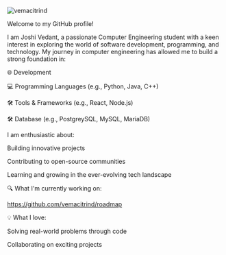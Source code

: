![vemacitrind](https://github.com/user-attachments/assets/50a80588-06ba-45bf-b10e-41cf48ce9163)

Welcome to my GitHub profile!

I am Joshi Vedant, a passionate Computer Engineering student with a keen interest in exploring the world of software development, programming, and technology. My journey in computer engineering has allowed me to build a strong foundation in:

🌐 Development

💻 Programming Languages (e.g., Python, Java, C++)

🛠️ Tools & Frameworks (e.g., React, Node.js)

🛠️ Database (e.g., PostgreySQL, MySQL, MariaDB)

I am enthusiastic about:

Building innovative projects

Contributing to open-source communities

Learning and growing in the ever-evolving tech landscape

🔍 What I'm currently working on:

https://github.com/vemacitrind/roadmap

💡 What I love:

Solving real-world problems through code

Collaborating on exciting projects